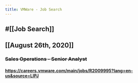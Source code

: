 ```yaml
---
title: VMWare - Job Search
---
```


## #[[Job Search]]

## 

## [[August 26th, 2020]]
### ~~Sales Operations - Senior Analyst~~
#### https://careers.vmware.com/main/jobs/R2009995?lang=en-us&source=LIPJ
